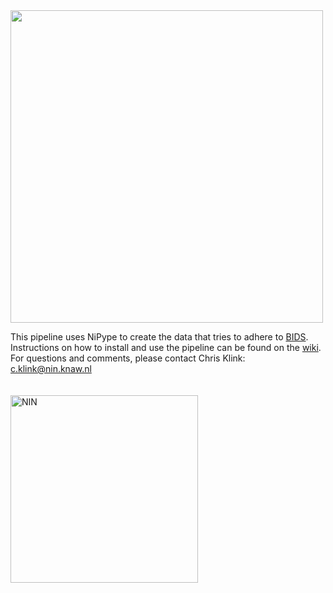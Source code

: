 <img src="https://bit.ly/2S4VqTC" width="500">
                               
This pipeline uses NiPype to create the data that tries to adhere to [BIDS](http://bids.neuroimaging.io).    
Instructions on how to install and use the pipeline can be found on the [wiki](https://github.com/VisionandCognition/NHP-BIDS/wiki).    
For questions and comments, please contact Chris Klink: c.klink@nin.knaw.nl    
<br/>    
    <a href="https://nin.nl/"><img align="center" alt="NIN" src="https://nin.nl/wp-content/themes/herseninstituut/dist/images/nin-logo-en.png" width="300" class="center"></a>
